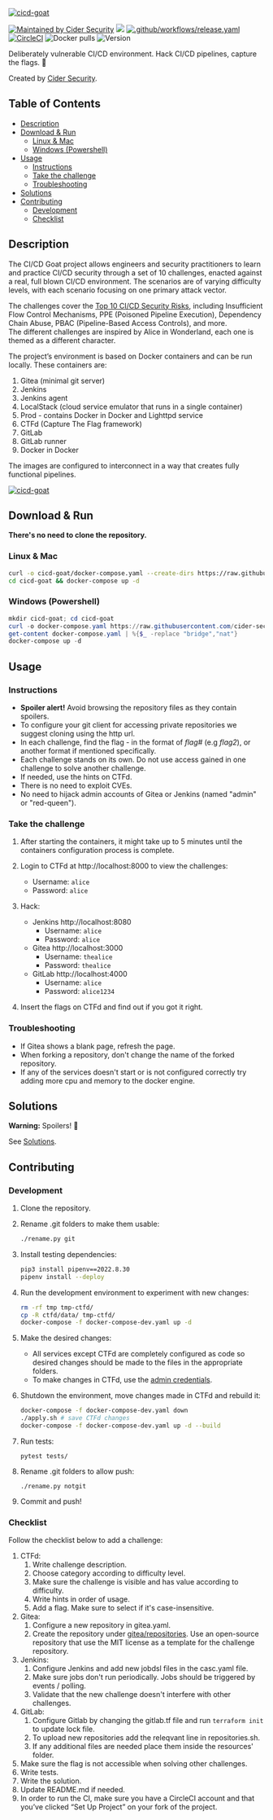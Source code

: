 [![cicd-goat](images/challenge_banner.png)](https://www.cidersecurity.io/goat-challenge)

[![Maintained by Cider Security](https://img.shields.io/badge/maintained%20by-Cider%20Security-brightgreen)](https://www.cidersecurity.io/?utm_source=github&utm_medium=github_page&utm_campaign=ci%2fcd%20goat%20_060422)
[![](https://img.shields.io/badge/Top%2010%20Risks-8%2F10-2de4fd)](https://www.cidersecurity.io/top-10-cicd-security-risks/?utm_source=github&utm_medium=github_page&utm_campaign=ci%2fcd%20goat_060422)
[![.github/workflows/release.yaml](https://github.com/cider-security-research/cicd-goat/actions/workflows/release.yaml/badge.svg)](https://github.com/cider-security-research/cicd-goat/actions/workflows/release.yaml)
[![CircleCI](https://circleci.com/gh/cider-security-research/cicd-goat/tree/main.svg?style=svg)](https://circleci.com/gh/cider-security-research/cicd-goat/tree/main)
![Docker pulls](https://badgen.net/docker/pulls/cidersecurity/goat-jenkins-server)
![Version](https://img.shields.io/docker/v/cidersecurity/goat-jenkins-server?sort=semver&style=plastic)


Deliberately vulnerable CI/CD environment.
Hack CI/CD pipelines, capture the flags. :triangular_flag_on_post:

Created by [Cider Security](https://www.cidersecurity.io/?utm_source=github&utm_medium=github_page&utm_campaign=ci%2fcd%20goat%20_060422).

## Table of Contents

* [Description](#Description)
* [Download & Run](#Download--Run)
  * [Linux & Mac](#Linux--Mac)
  * [Windows (Powershell)](#Windows-Powershell)
* [Usage](#Usage)
  * [Instructions](#Instructions)
  * [Take the challenge](#Take-the-challenge)
  * [Troubleshooting](#Troubleshooting)
* [Solutions](#Solutions)
* [Contributing](#Contributing)
  * [Development](#Development)
  * [Checklist](#Checklist)

## Description
The CI/CD Goat project allows engineers and security practitioners to learn and practice CI/CD security through a set of 10 challenges, enacted against a real, full blown CI/CD environment. The scenarios are of varying difficulty levels, with each scenario focusing on one primary attack vector.

The challenges cover the [Top 10 CI/CD Security Risks](https://www.cidersecurity.io/top-10-cicd-security-risks/?utm_source=github&utm_medium=github_page&utm_campaign=ci%2fcd%20goat_060422), including Insufficient Flow Control Mechanisms, PPE (Poisoned Pipeline Execution), Dependency Chain Abuse, PBAC (Pipeline-Based Access Controls), and more.\
The different challenges are inspired by Alice in Wonderland, each one is themed as a different character.

The project’s environment is based on Docker containers and can be run locally. These containers are: 
1. Gitea (minimal git server)
2. Jenkins
3. Jenkins agent
4. LocalStack (cloud service emulator that runs in a single container)
5. Prod - contains Docker in Docker and Lighttpd service 
6. CTFd (Capture The Flag framework)
7. GitLab
8. GitLab runner
9. Docker in Docker

The images are configured to interconnect in a way that creates fully functional pipelines.

[![cicd-goat](images/diagram.png)](#)

## Download & Run
**There's no need to clone the repository.**
### Linux & Mac
```sh
curl -o cicd-goat/docker-compose.yaml --create-dirs https://raw.githubusercontent.com/cider-security-research/cicd-goat/main/docker-compose.yaml
cd cicd-goat && docker-compose up -d
```

### Windows (Powershell)
```PowerShell
mkdir cicd-goat; cd cicd-goat
curl -o docker-compose.yaml https://raw.githubusercontent.com/cider-security-research/cicd-goat/main/docker-compose.yaml
get-content docker-compose.yaml | %{$_ -replace "bridge","nat"}
docker-compose up -d
```

## Usage
### Instructions
* **Spoiler alert!** Avoid browsing the repository files as they contain spoilers.
* To configure your git client for accessing private repositories we suggest cloning using the http url.
* In each challenge, find the flag - in the format of _flag#_ (e.g _flag2_), or another format if mentioned specifically.
* Each challenge stands on its own. Do not use access gained in one challenge to solve another challenge.
* If needed, use the hints on CTFd.
* There is no need to exploit CVEs.
* No need to hijack admin accounts of Gitea or Jenkins (named "admin" or "red-queen").

### Take the challenge
1. After starting the containers, it might take up to 5 minutes until the containers configuration process is complete.
2. Login to CTFd at http://localhost:8000 to view the challenges:
   * Username: `alice`
   * Password: `alice`

3. Hack:
   * Jenkins http://localhost:8080
     * Username: `alice`
     * Password: `alice`
   * Gitea http://localhost:3000
     * Username: `thealice`
     * Password: `thealice`
   * GitLab http://localhost:4000
     * Username: `alice`
     * Password: `alice1234`

4. Insert the flags on CTFd and find out if you got it right.

### Troubleshooting
* If Gitea shows a blank page, refresh the page.
* When forking a repository, don't change the name of the forked repository.
* If any of the services doesn't start or is not configured correctly try adding more cpu and memory to the docker engine.

## Solutions
**Warning:** Spoilers! :see_no_evil:

See [Solutions](solutions).

## Contributing
### Development
1. Clone the repository.
2. Rename .git folders to make them usable:<br/>
    ```sh
    ./rename.py git
    ```
3. Install testing dependencies: 
    ```sh
    pip3 install pipenv==2022.8.30
    pipenv install --deploy
    ```
4. Run the development environment to experiment with new changes:
    ```sh
    rm -rf tmp tmp-ctfd/
    cp -R ctfd/data/ tmp-ctfd/
    docker-compose -f docker-compose-dev.yaml up -d
    ```
5. Make the desired changes:
   * All services except CTFd are completely configured as code so desired changes should be made to the files in the appropriate folders.
   * To make changes in CTFd, use the [admin credentials](break-glass.md).

6. Shutdown the environment, move changes made in CTFd and rebuild it:
    ```sh
    docker-compose -f docker-compose-dev.yaml down
    ./apply.sh # save CTFd changes
    docker-compose -f docker-compose-dev.yaml up -d --build
    ```
7. Run tests:
   ```shell
   pytest tests/
   ```
8. Rename .git folders to allow push:
    ```shell
    ./rename.py notgit
    ```
9. Commit and push!

### Checklist
Follow the checklist below to add a challenge:
  1. CTFd:
     1. Write challenge description.
     2. Choose category according to difficulty level.
     3. Make sure the challenge is visible and has value according to difficulty.
     4. Write hints in order of usage.
     5. Add a flag. Make sure to select if it's case-insensitive.
  2. Gitea:
     1. Configure a new repository in gitea.yaml.
     2. Create the repository under [gitea/repositories](gitea/repositories). Use an open-source repository that use the MIT license as a template for the challenge repository.
  3. Jenkins:
     1. Configure Jenkins and add new jobdsl files in the casc.yaml file.
     2. Make sure jobs don't run periodically. Jobs should be triggered by events / polling.
     3. Validate that the new challenge doesn't interfere with other challenges.
  4. GitLab:
     1. Configure Gitlab by changing the gitlab.tf file and run `terraform init` to update lock file.
     2. To upload new repositories add the releqvant line in repositories.sh.
     3. If any additional files are needed place them inside the resources' folder.
  5. Make sure the flag is not accessible when solving other challenges.
  6. Write tests.
  7. Write the solution.
  8. Update README.md if needed.
  9. In order to run the CI, make sure you have a CircleCI account and that you’ve clicked “Set Up Project” on your fork of the project.
  

